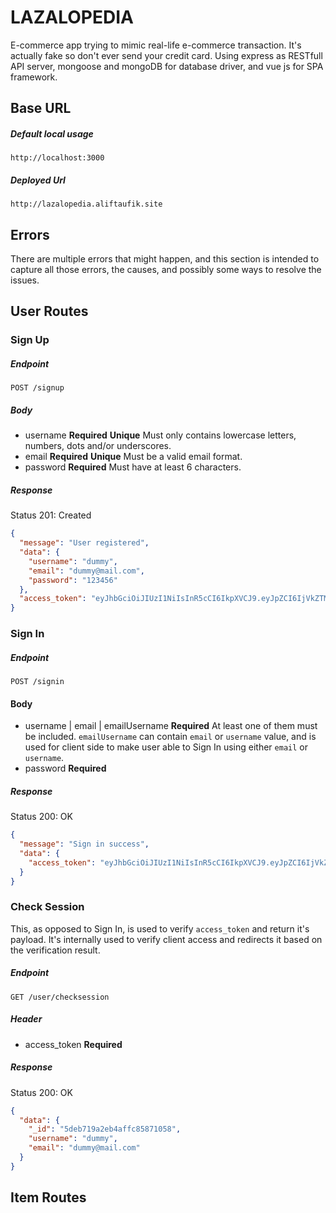 # LAZALOPEDIA

E-commerce app trying to mimic real-life e-commerce transaction. It's actually fake so don't ever send your credit card. Using express as RESTfull API server, mongoose and mongoDB for database driver, and vue js for SPA framework.

## Base URL

##### Default local usage

```http
http://localhost:3000
```

##### Deployed Url

```http
http://lazalopedia.aliftaufik.site
```



## Errors

There are multiple errors that might happen, and this section is intended to capture all those errors, the causes, and possibly some ways to resolve the issues.

## User Routes

### Sign Up

##### Endpoint

```http
POST /signup
```

##### Body

- username **Required** **Unique** Must only contains lowercase letters, numbers, dots and/or underscores.
- email **Required** **Unique** Must be a valid email format.
- password **Required** Must have at least 6 characters.

##### Response

Status 201: Created

```json
{
  "message": "User registered",
  "data": {
    "username": "dummy",
    "email": "dummy@mail.com",
    "password": "123456"
  },
  "access_token": "eyJhbGciOiJIUzI1NiIsInR5cCI6IkpXVCJ9.eyJpZCI6IjVkZTMzMzM3NjJhNWI5MzNjNTFkNDY2NCIsImVtYWlsIjoiZHVtbXlAbWFpbC5jb20iLCJpYXQiOjE1NzUxNzIwNTd9.9Wr2WAdXEp0nlkAJJUvqm4uXGYspxIFfZe-xTaLaUG4"
}
```

### Sign In

##### Endpoint

```http
POST /signin
```

#### Body

- username | email | emailUsername **Required** At least one of them must be included. `emailUsername` can contain `email` or `username` value, and is used for client side to make user able to Sign In using either `email` or `username`.
- password **Required**

##### Response

Status 200: OK

```json
{
  "message": "Sign in success",
  "data": {
    "access_token": "eyJhbGciOiJIUzI1NiIsInR5cCI6IkpXVCJ9.eyJpZCI6IjVkZTMzMzM3NjJhNWI5MzNjNTFkNDY2NCIsImVtYWlsIjoiZHVtbXlAbWFpbC5jb20iLCJpYXQiOjE1NzUxNzIwNTd9.9Wr2WAdXEp0nlkAJJUvqm4uXGYspxIFfZe-xTaLaUG4"
  }
}
```

### Check Session

This, as opposed to Sign In, is used to verify `access_token` and return it's payload. It's internally used to verify client access and redirects it based on the verification result.

##### Endpoint

```http
GET /user/checksession
```

##### Header

- access_token **Required**

##### Response

Status 200: OK

```json
{
  "data": {
    "_id": "5deb719a2eb4affc85871058",
    "username": "dummy",
    "email": "dummy@mail.com"
  }
}
```

## Item Routes
